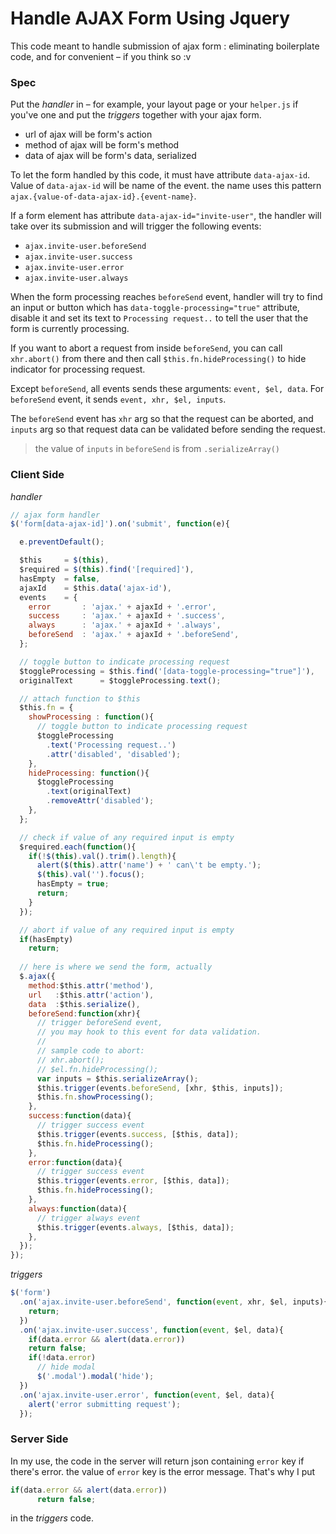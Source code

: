 # Handle AJAX Form Using Jquery

This code meant to handle submission of ajax form : eliminating boilerplate code, and for convenient – if you think so :v

### Spec
Put the *handler* in – for example, your layout page or your `helper.js` if you've one and put the *triggers* together with your ajax form.

- url of ajax will be form's action
- method of ajax will be form's method
- data of ajax will be form's data, serialized

To let the form handled by this code, it must have attribute `data-ajax-id`. Value of `data-ajax-id` will be name of the event. the name uses this pattern `ajax.{value-of-data-ajax-id}.{event-name}`. 

If a form element has attribute `data-ajax-id="invite-user"`, the handler will take over its submission and will trigger the following events:
- `ajax.invite-user.beforeSend`
- `ajax.invite-user.success`
- `ajax.invite-user.error`
- `ajax.invite-user.always` 

When the form processing reaches `beforeSend` event, handler will try to find an input or button which has `data-toggle-processing="true"` attribute, disable it and set its text to `Processing request..` to tell the user that the form is currently processing.

If you want to abort a request from inside `beforeSend`, you can call `xhr.abort()` from there and then call `$this.fn.hideProcessing()` to hide indicator for processing request.

Except `beforeSend`, all events sends these arguments: `event, $el, data`. For `beforeSend` event, it sends `event, xhr, $el, inputs`. 

The `beforeSend` event has `xhr` arg so that the request can be aborted, and `inputs` arg so that request data can be validated before sending the request.

>the value of `inputs` in `beforeSend` is from `.serializeArray()`

### Client Side
*handler*
```js
// ajax form handler
$('form[data-ajax-id]').on('submit', function(e){

  e.preventDefault();

  $this     = $(this),
  $required = $(this).find('[required]'),
  hasEmpty  = false,
  ajaxId    = $this.data('ajax-id'),
  events    = {
    error       : 'ajax.' + ajaxId + '.error',
    success     : 'ajax.' + ajaxId + '.success', 
    always      : 'ajax.' + ajaxId + '.always',
    beforeSend  : 'ajax.' + ajaxId + '.beforeSend',
  };

  // toggle button to indicate processing request
  $toggleProcessing = $this.find('[data-toggle-processing="true"]'),
  originalText      = $toggleProcessing.text();

  // attach function to $this
  $this.fn = {
    showProcessing : function(){
      // toggle button to indicate processing request
      $toggleProcessing
        .text('Processing request..')
        .attr('disabled', 'disabled');
    },
    hideProcessing: function(){
      $toggleProcessing
        .text(originalText)
        .removeAttr('disabled');
    },
  };

  // check if value of any required input is empty
  $required.each(function(){
    if(!$(this).val().trim().length){
      alert($(this).attr('name') + ' can\'t be empty.');
      $(this).val('').focus();
      hasEmpty = true;
      return;
    }
  });

  // abort if value of any required input is empty
  if(hasEmpty) 
    return;
  
  // here is where we send the form, actually
  $.ajax({
    method:$this.attr('method'),
    url   :$this.attr('action'),
    data  :$this.serialize(),
    beforeSend:function(xhr){
      // trigger beforeSend event,
      // you may hook to this event for data validation.
      // 
      // sample code to abort:
      // xhr.abort();
      // $el.fn.hideProcessing();
      var inputs = $this.serializeArray();
      $this.trigger(events.beforeSend, [xhr, $this, inputs]);
      $this.fn.showProcessing();
    },
    success:function(data){
      // trigger success event
      $this.trigger(events.success, [$this, data]);
      $this.fn.hideProcessing();
    },
    error:function(data){
      // trigger success event
      $this.trigger(events.error, [$this, data]);
      $this.fn.hideProcessing();
    },
    always:function(data){
      // trigger always event
      $this.trigger(events.always, [$this, data]);
    },
  });
});
```

*triggers*
```js
$('form')
  .on('ajax.invite-user.beforeSend', function(event, xhr, $el, inputs){
    return;
  })
  .on('ajax.invite-user.success', function(event, $el, data){
	if(data.error && alert(data.error))
  	return false;
    if(!data.error)
      // hide modal
      $('.modal').modal('hide');
  })
  .on('ajax.invite-user.error', function(event, $el, data){
    alert('error submitting request');
  });
```

### Server Side
In my use, the code in the server will return json containing `error` key if there's error. the value of `error` key is the error message. That's why I put

```js
if(data.error && alert(data.error))
      return false;
```

in the *triggers* code.